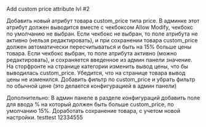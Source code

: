 Add custom price attribute lvl #2

Добавить новый атрибут товара custom_price типа price.
В админке этот атрибут должен выводится вместе с чекбоксом Allow Modify, чекбокс по умолчанию не выбран.
Если чекбокс не выбран, то поле атрибута не активно (нельзя редактировать), и при сохранении товара custom_price должен автоматически пересчитываться и быть на 15% больше цены товара.
Если чекбокс выбран, то поле атрибута активно (можно редактировать), и сохраняется введенное из админ панели значение.
На сторфронте на странице категории изменить вывод цены, что бы выводилась custom_price.
Убедится, что на странице товара вывод цены не изменился.
Добавить фильтр по custom_price и убрать фильтр по обычной цене (это делается конфигурацией в админ панели)

Дополнительно:
В админ панеле в разделе конфигураций добавить поле для ввода % на который должен быть больше custom_price, по умолчанию 15%.
Доработать сохранение товара, с учетом новой настройки.
testtest
12334555
